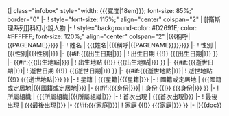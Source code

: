 {| class="infobox" style="width: {{{寬度|18em}}}; font-size: 85%;" border="0"
|-
! style="font-size: 115%;" align="center" colspan="2" | [[衛斯理系列]]科幻小說人物
|-
! style="background-color: #D2691E; color: #FFFFFF; font-size: 120%;" align="center" colspan="2" |{{{稱呼|{{PAGENAME}}}}}
|-
! 姓名
| {{{姓名|{{{稱呼|{{PAGENAME}}}}}}}}
|-
! 性別
| {{{性別|{{{性別|}}}
|-
{{#if:{{{出生日期|}}} |
! 出生日期
{{!}} {{{出生日期|}}}
}}
|-
{{#if:{{{出生地點|}}} |
! 出生地點
{{!}} {{{出生地點|}}}
}}
|-
{{#if:{{{逝世日期|}}}|
! 逝世日期
{{!}} {{{逝世日期|}}}
}}
|-
{{#if:{{{逝世地點|}}}|
! 逝世地點
{{!}} {{{逝世地點|}}}
}}
|-
! 星籍
| {{{星籍|{{{星籍|}}}
|-
! 國籍或定居地
| {{{國籍或定居地|{{{國籍或定居地|}}}
|-
{{#if:{{{身份|}}}|
! 身份
{{!}} {{{身份|}}}
}}
|-
! 所屬組織
| {{{所屬組織|{{{所屬組織|}}}
|-
! 首次出現
| {{{首次出現|}}} 
|-
! 最後出現
| {{{最後出現|}}} 
|-
{{#if:{{{家庭|}}}|
! 家庭
{{!}} {{{家庭|}}}
}}
|-
|}<noinclude>{{doc}}</noinclude>